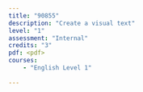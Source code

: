 ```yaml
---
title: "90855"
description: "Create a visual text"
level: "1"
assessment: "Internal"
credits: "3"
pdf: <pdf>
courses:
    - "English Level 1"
    
---
```

